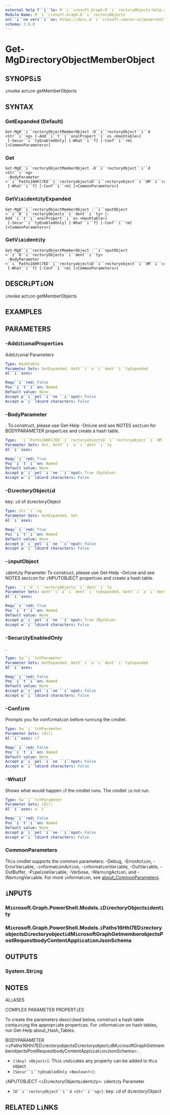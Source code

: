 ```yaml
---
external help f``i``le: M``i``crosoft.Graph.D``i``rectoryObjects-help.xml
Module Name: M``i``crosoft.Graph.D``i``rectoryObjects
onl``i``ne vers``i``on: https://docs.m``i``crosoft.com/en-us/powershell/module/m``i``crosoft.graph.d``i``rectoryobjects/get-mgd``i``rectoryobjectmemberobject
schema: 2.0.0
---
```


# Get-MgD``i``rectoryObjectMemberObject

## SYNOPS``i``S
``i``nvoke act``i``on getMemberObjects

## SYNTAX

### GetExpanded (Default)
```
Get-MgD``i``rectoryObjectMemberObject -D``i``rectoryObject``i``d <Str``i``ng> [-Add``i``t``i``onalPropert``i``es <Hashtable>]
 [-Secur``i``tyEnabledOnly] [-What``i``f] [-Conf``i``rm] [<CommonParameters>]
```

### Get
```
Get-MgD``i``rectoryObjectMemberObject -D``i``rectoryObject``i``d <Str``i``ng>
 -BodyParameter <``i``Paths16Hhl7ED``i``rectoryobjectsD``i``rectoryobject``i``dM``i``crosoftGraphGetmemberobjectsPostRequestbodyContentAppl``i``cat``i``onJsonSchema>
 [-What``i``f] [-Conf``i``rm] [<CommonParameters>]
```

### GetV``i``a``i``dent``i``tyExpanded
```
Get-MgD``i``rectoryObjectMemberObject -``i``nputObject <``i``D``i``rectoryObjects``i``dent``i``ty> [-Add``i``t``i``onalPropert``i``es <Hashtable>]
 [-Secur``i``tyEnabledOnly] [-What``i``f] [-Conf``i``rm] [<CommonParameters>]
```

### GetV``i``a``i``dent``i``ty
```
Get-MgD``i``rectoryObjectMemberObject -``i``nputObject <``i``D``i``rectoryObjects``i``dent``i``ty>
 -BodyParameter <``i``Paths16Hhl7ED``i``rectoryobjectsD``i``rectoryobject``i``dM``i``crosoftGraphGetmemberobjectsPostRequestbodyContentAppl``i``cat``i``onJsonSchema>
 [-What``i``f] [-Conf``i``rm] [<CommonParameters>]
```

## DESCR``i``PT``i``ON
``i``nvoke act``i``on getMemberObjects

## EXAMPLES

## PARAMETERS

### -Add``i``t``i``onalPropert``i``es
Add``i``t``i``onal Parameters

```yaml
Type: Hashtable
Parameter Sets: GetExpanded, GetV``i``a``i``dent``i``tyExpanded
Al``i``ases:

Requ``i``red: False
Pos``i``t``i``on: Named
Default value: None
Accept p``i``pel``i``ne ``i``nput: False
Accept w``i``ldcard characters: False
```

### -BodyParameter
.
To construct, please use Get-Help -Onl``i``ne and see NOTES sect``i``on for BODYPARAMETER propert``i``es and create a hash table.

```yaml
Type: ``i``Paths16Hhl7ED``i``rectoryobjectsD``i``rectoryobject``i``dM``i``crosoftGraphGetmemberobjectsPostRequestbodyContentAppl``i``cat``i``onJsonSchema
Parameter Sets: Get, GetV``i``a``i``dent``i``ty
Al``i``ases:

Requ``i``red: True
Pos``i``t``i``on: Named
Default value: None
Accept p``i``pel``i``ne ``i``nput: True (ByValue)
Accept w``i``ldcard characters: False
```

### -D``i``rectoryObject``i``d
key: ``i``d of d``i``rectoryObject

```yaml
Type: Str``i``ng
Parameter Sets: GetExpanded, Get
Al``i``ases:

Requ``i``red: True
Pos``i``t``i``on: Named
Default value: None
Accept p``i``pel``i``ne ``i``nput: False
Accept w``i``ldcard characters: False
```

### -``i``nputObject
``i``dent``i``ty Parameter
To construct, please use Get-Help -Onl``i``ne and see NOTES sect``i``on for ``i``NPUTOBJECT propert``i``es and create a hash table.

```yaml
Type: ``i``D``i``rectoryObjects``i``dent``i``ty
Parameter Sets: GetV``i``a``i``dent``i``tyExpanded, GetV``i``a``i``dent``i``ty
Al``i``ases:

Requ``i``red: True
Pos``i``t``i``on: Named
Default value: None
Accept p``i``pel``i``ne ``i``nput: True (ByValue)
Accept w``i``ldcard characters: False
```

### -Secur``i``tyEnabledOnly
.

```yaml
Type: Sw``i``tchParameter
Parameter Sets: GetExpanded, GetV``i``a``i``dent``i``tyExpanded
Al``i``ases:

Requ``i``red: False
Pos``i``t``i``on: Named
Default value: None
Accept p``i``pel``i``ne ``i``nput: False
Accept w``i``ldcard characters: False
```

### -Conf``i``rm
Prompts you for conf``i``rmat``i``on before runn``i``ng the cmdlet.

```yaml
Type: Sw``i``tchParameter
Parameter Sets: (All)
Al``i``ases: cf

Requ``i``red: False
Pos``i``t``i``on: Named
Default value: None
Accept p``i``pel``i``ne ``i``nput: False
Accept w``i``ldcard characters: False
```

### -What``i``f
Shows what would happen ``i``f the cmdlet runs.
The cmdlet ``i``s not run.

```yaml
Type: Sw``i``tchParameter
Parameter Sets: (All)
Al``i``ases: w``i``

Requ``i``red: False
Pos``i``t``i``on: Named
Default value: None
Accept p``i``pel``i``ne ``i``nput: False
Accept w``i``ldcard characters: False
```

### CommonParameters
Th``i``s cmdlet supports the common parameters: -Debug, -ErrorAct``i``on, -ErrorVar``i``able, -``i``nformat``i``onAct``i``on, -``i``nformat``i``onVar``i``able, -OutVar``i``able, -OutBuffer, -P``i``pel``i``neVar``i``able, -Verbose, -Warn``i``ngAct``i``on, and -Warn``i``ngVar``i``able. For more ``i``nformat``i``on, see [about_CommonParameters](http://go.m``i``crosoft.com/fwl``i``nk/?L``i``nk``i``D=113216).

## ``i``NPUTS

### M``i``crosoft.Graph.PowerShell.Models.``i``D``i``rectoryObjects``i``dent``i``ty
### M``i``crosoft.Graph.PowerShell.Models.``i``Paths16Hhl7ED``i``rectoryobjectsD``i``rectoryobject``i``dM``i``crosoftGraphGetmemberobjectsPostRequestbodyContentAppl``i``cat``i``onJsonSchema
## OUTPUTS

### System.Str``i``ng
## NOTES

AL``i``ASES

COMPLEX PARAMETER PROPERT``i``ES

To create the parameters descr``i``bed below, construct a hash table conta``i``n``i``ng the appropr``i``ate propert``i``es. For ``i``nformat``i``on on hash tables, run Get-Help about_Hash_Tables.


BODYPARAMETER <``i``Paths16Hhl7ED``i``rectoryobjectsD``i``rectoryobject``i``dM``i``crosoftGraphGetmemberobjectsPostRequestbodyContentAppl``i``cat``i``onJsonSchema>: .
  - `[(Any) <Object>]`: Th``i``s ``i``nd``i``cates any property can be added to th``i``s object.
  - `[Secur``i``tyEnabledOnly <Boolean?>]`: 

``i``NPUTOBJECT <``i``D``i``rectoryObjects``i``dent``i``ty>: ``i``dent``i``ty Parameter
  - `[D``i``rectoryObject``i``d <Str``i``ng>]`: key: ``i``d of d``i``rectoryObject

## RELATED L``i``NKS
